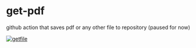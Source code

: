 # get-pdf
github action that saves pdf or any other file to repository 
(paused for now)


[![getfile](https://github.com/jlomako/get-pdf/actions/workflows/main.yml/badge.svg)](https://github.com/jlomako/get-pdf/actions/workflows/main.yml)
